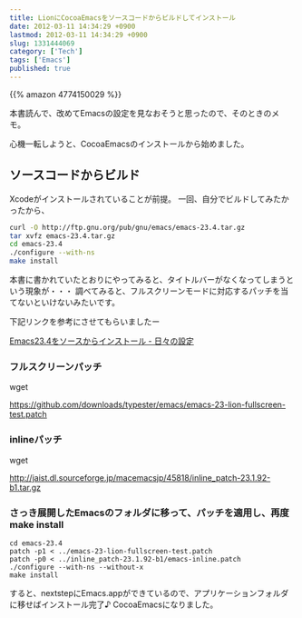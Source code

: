 ```yaml
---
title: LionにCocoaEmacsをソースコードからビルドしてインストール
date: 2012-03-11 14:34:29 +0900
lastmod: 2012-03-11 14:34:29 +0900
slug: 1331444069
category: ['Tech']
tags: ['Emacs']
published: true
---
```



{{% amazon 4774150029 %}}

本書読んで、改めてEmacsの設定を見なおそうと思ったので、そのときのメモ。

心機一転しようと、CocoaEmacsのインストールから始めました。


## ソースコードからビルド

Xcodeがインストールされていることが前提。
一回、自分でビルドしてみたかったから、

```bash
curl -O http://ftp.gnu.org/pub/gnu/emacs/emacs-23.4.tar.gz
tar xvfz emacs-23.4.tar.gz
cd emacs-23.4
./configure --with-ns
make install
```

本書に書かれていたとおりにやってみると、タイトルバーがなくなってしまうという現象が・・・
調べてみると、フルスクリーンモードに対応するパッチを当てないといけないみたいです。

下記リンクを参考にさせてもらいましたー

[Emacs23.4をソースからインストール - 日々の設定](http://0024.hateblo.jp/entry/2012/03/05/105955)


### フルスクリーンパッチ

wget

<a href="https://github.com/downloads/typester/emacs/emacs-23-lion-fullscreen-test.patch">https://github.com/downloads/typester/emacs/emacs-23-lion-fullscreen-test.patch</a>



### inlineパッチ
wget

<a href="http://jaist.dl.sourceforge.jp/macemacsjp/45818/inline_patch-23.1.92-b1.tar.gz">http://jaist.dl.sourceforge.jp/macemacsjp/45818/inline_patch-23.1.92-b1.tar.gz</a>


### さっき展開したEmacsのフォルダに移って、パッチを適用し、再度make install


```
cd emacs-23.4 
patch -p1 < ../emacs-23-lion-fullscreen-test.patch 
patch -p0 < ../inline_patch-23.1.92-b1/emacs-inline.patch
./configure --with-ns --without-x
make install
```

すると、nextstepにEmacs.appができているので、アプリケーションフォルダに移せばインストール完了♪
CocoaEmacsになりました。
